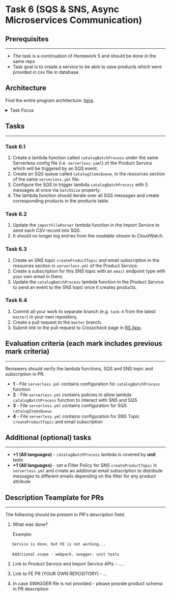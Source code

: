 # Task 6 (SQS & SNS, Async Microservices Communication)

## Prerequisites

---

- The task is a continuation of Homework 5 and should be done in the same repo
- Task goal is to create a service to be able to save products which were provided in csv file in database.

## Architecture

Find the entire program architecture: [here](../Architecture.pdf).

<details>
  <summary>Task Focus</summary>

  The following image provides more info about task focus.

  <img src="./module_focus.png" />

</details>

## Tasks

---

### Task 6.1

1. Create a lambda function called `catalogBatchProcess` under the same Serverless config file (i.e. `serverless.yaml`) of the Product Service which will be triggered by an SQS event.
2. Create an SQS queue called `catalogItemsQueue`, in the resources section of the same `serverless.yml` file.
3. Configure the SQS to trigger lambda `catalogBatchProcess` with 5 messages at once via `batchSize` property.
4. The lambda function should iterate over all SQS messages and create corresponding products in the products table.

### Task 6.2

1. Update the `importFileParser` lambda function in the Import Service to send each CSV record into SQS.
2. It should no longer log entries from the _readable stream_ to CloudWatch.

### Task 6.3

1. Create an SNS topic `createProductTopic` and email subscription in the resources section in `serverless.yml` of the Product Service.
2. Create a subscription for this SNS topic with an `email` endpoint type with your own email in there.
3. Update the `catalogBatchProcess` lambda function in the Product Service to send an event to the SNS topic once it creates products.

### Task 6.4

1. Commit all your work to separate branch (e.g. `task-6` from the latest `master`) in your own repository.
2. Create a pull request to the `master` branch.
3. Submit link to the pull request to Crosscheck page in [RS App](https://app.rs.school).

## Evaluation criteria (each mark includes previous mark criteria)

---

Reviewers should verify the lambda functions, SQS and SNS topic and subscription in PR.

- **1** - File `serverless.yml` contains configuration for `catalogBatchProcess` function
- **2** - File `serverless.yml` contains policies to allow lambda `catalogBatchProcess` function to interact with SNS and SQS
- **3** - File `serverless.yml` contains configuration for SQS `catalogItemsQueue`
- **4** - File `serverless.yml` contains configuration for SNS Topic `createProductTopic` and email subscription

## Additional (optional) tasks

---

- **+1** **(All languages)** - `catalogBatchProcess` lambda is covered by **unit** tests
- **+1** **(All languages)** - set a Filter Policy for SNS `createProductTopic` in `serverless.yml` and create an additional email subscription to distribute messages to different emails depending on the filter for any product attribute

## Description Teamplate for PRs

---

The follwoing should be present in PR's description field:

1. What was done?

   Example:

```
   Service is done, but FE is not working...

   Additional scope - webpack, swagger, unit tests
```

2. Link to Product Service and Import Service APIs - .....
3. Link to FE PR (YOUR OWN REPOSITORY) - ...

4. In case SWAGGER file is not provided - please provide product schema in PR description

